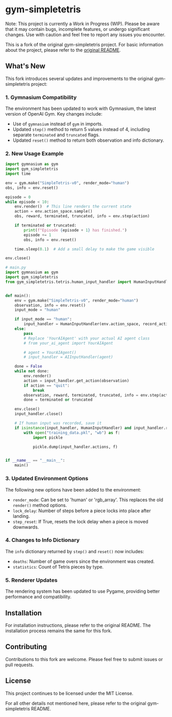 # gym-simpletetris

Note: This project is currently a Work in Progress (WIP). Please be aware that it may contain bugs, incomplete features, or undergo significant changes. Use with caution and feel free to report any issues you encounter.

This is a fork of the original gym-simpletetris project. For basic information about the project, please refer to the [original README](https://github.com/tristanrussell/gym-simpletetris).

## What's New

This fork introduces several updates and improvements to the original gym-simpletetris project:

### 1. Gymnasium Compatibility

The environment has been updated to work with Gymnasium, the latest version of OpenAI Gym. Key changes include:

- Use of `gymnasium` instead of `gym` in imports.
- Updated `step()` method to return 5 values instead of 4, including separate `terminated` and `truncated` flags.
- Updated `reset()` method to return both observation and info dictionary.

### 2. New Usage Example

```python
import gymnasium as gym
import gym_simpletetris
import time

env = gym.make("SimpleTetris-v0", render_mode="human")
obs, info = env.reset()

episode = 0
while episode < 10:
    env.render()  # This line renders the current state
    action = env.action_space.sample()
    obs, reward, terminated, truncated, info = env.step(action)

    if terminated or truncated:
        print(f"Episode {episode + 1} has finished.")
        episode += 1
        obs, info = env.reset()

    time.sleep(0.1)  # Add a small delay to make the game visible

env.close()
```

```python
# main.py
import gymnasium as gym
import gym_simpletetris
from gym_simpletetris.tetris.human_input_handler import HumanInputHandler


def main():
    env = gym.make("SimpleTetris-v0", render_mode="human")
    observation, info = env.reset()
    input_mode = "human"

    if input_mode == "human":
        input_handler = HumanInputHandler(env.action_space, record_actions=True)
    else:
        pass
        # Replace 'YourAIAgent' with your actual AI agent class
        # from your_ai_agent import YourAIAgent

        # agent = YourAIAgent()
        # input_handler = AIInputHandler(agent)

    done = False
    while not done:
        env.render()
        action = input_handler.get_action(observation)
        if action == "quit":
            break
        observation, reward, terminated, truncated, info = env.step(action)
        done = terminated or truncated

    env.close()
    input_handler.close()

    # If human input was recorded, save it
    if isinstance(input_handler, HumanInputHandler) and input_handler.record_actions:
        with open("training_data.pkl", "wb") as f:
            import pickle

            pickle.dump(input_handler.actions, f)


if __name__ == "__main__":
    main()
```

### 3. Updated Environment Options

The following new options have been added to the environment:

- `render_mode`: Can be set to 'human' or 'rgb_array'. This replaces the old `render()` method options.
- `lock_delay`: Number of steps before a piece locks into place after landing.
- `step_reset`: If True, resets the lock delay when a piece is moved downwards.

### 4. Changes to Info Dictionary

The `info` dictionary returned by `step()` and `reset()` now includes:

- `deaths`: Number of game overs since the environment was created.
- `statistics`: Count of Tetris pieces by type.

### 5. Renderer Updates

The rendering system has been updated to use Pygame, providing better performance and compatibility.

## Installation

For installation instructions, please refer to the original README. The installation process remains the same for this fork.

## Contributing

Contributions to this fork are welcome. Please feel free to submit issues or pull requests.

## License

This project continues to be licensed under the MIT License.

For all other details not mentioned here, please refer to the original gym-simpletetris README.
